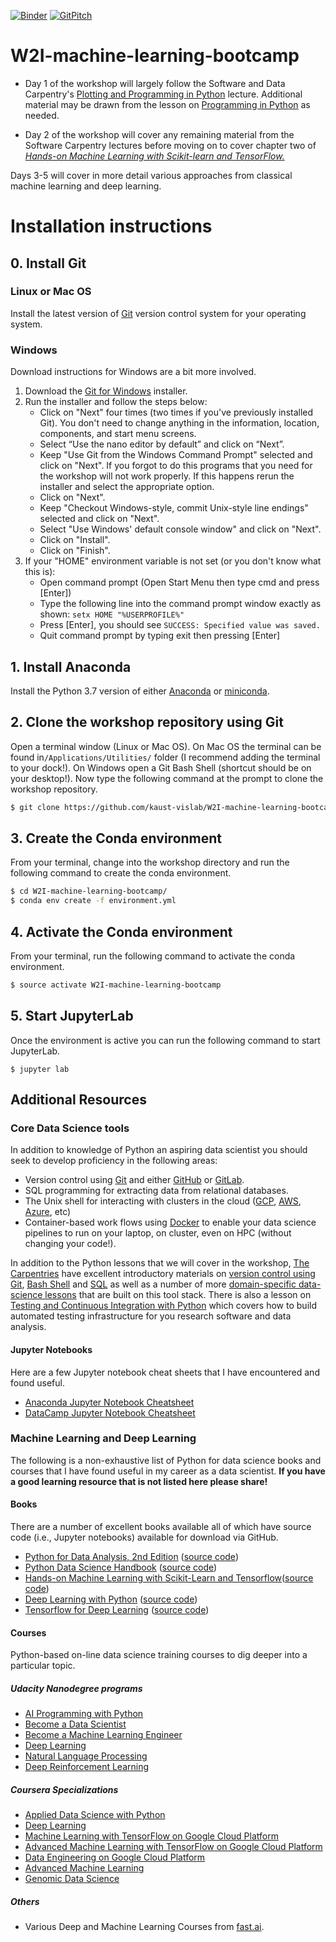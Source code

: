 [![Binder](https://mybinder.org/badge_logo.svg)](https://mybinder.org/v2/gh/kaust-vislab/W2I-machine-learning-bootcamp/master?urlpath=lab)
[![GitPitch](https://gitpitch.com/assets/badge.svg)](https://gitpitch.com/kaust-vislab/W2I-machine-learning-bootcamp/master?grs=github)

# W2I-machine-learning-bootcamp

* Day 1 of the workshop will largely follow the Software and Data Carpentry's [Plotting and Programming in Python](http://swcarpentry.github.io/python-novice-gapminder/) lecture. Additional material may be drawn from the lesson on [Programming in Python](http://swcarpentry.github.io/python-novice-inflammation/) as needed. 

* Day 2 of the workshop will cover any remaining material from the Software Carpentry lectures before moving on to cover chapter two of [_Hands-on Machine Learning with Scikit-learn and TensorFlow._](https://proquest.safaribooksonline.com/9781491962282)

Days 3-5 will cover in more detail various approaches from classical machine learning and deep learning.

# Installation instructions

## 0. Install Git

### Linux or Mac OS
Install the latest version of [Git](https://git-scm.com/downloads) version control system for your operating system.

### Windows
Download instructions for Windows are a bit more involved.

1. Download the [Git for Windows](https://gitforwindows.org/) installer.
2. Run the installer and follow the steps below:
    * Click on "Next" four times (two times if you've previously installed Git). You don't need to change anything in the information, location, components, and start menu screens.
    * Select “Use the nano editor by default” and click on “Next”.
    * Keep "Use Git from the Windows Command Prompt" selected and click on "Next". If you forgot to do this programs that you need for the workshop will not work properly. If this happens rerun the installer and select the appropriate option.
    * Click on "Next".
    * Keep "Checkout Windows-style, commit Unix-style line endings" selected and click on "Next".
    * Select "Use Windows' default console window" and click on "Next".
    * Click on "Install".
    * Click on "Finish".
3. If your "HOME" environment variable is not set (or you don't know what this is):
    * Open command prompt (Open Start Menu then type cmd and press [Enter])
    * Type the following line into the command prompt window exactly as shown: `setx HOME "%USERPROFILE%"`
    * Press [Enter], you should see `SUCCESS: Specified value was saved.`
    * Quit command prompt by typing exit then pressing [Enter]

## 1. Install Anaconda
Install the Python 3.7 version of either [Anaconda](https://www.anaconda.com/distribution/) or [miniconda](https://docs.conda.io/en/latest/miniconda.html). 

## 2. Clone the workshop repository using Git
Open a terminal window (Linux or Mac OS). On Mac OS the terminal can be found in`/Applications/Utilities/` folder (I recommend adding the terminal to your dock!). On Windows open a Git Bash Shell (shortcut should be on your desktop!). Now type the following command at the prompt to clone the workshop repository.

```bash
$ git clone https://github.com/kaust-vislab/W2I-machine-learning-bootcamp.git
```

## 3. Create the Conda environment 
From your terminal, change into the workshop directory and run the following command to create the conda environment.

```bash
$ cd W2I-machine-learning-bootcamp/
$ conda env create -f environment.yml
```

## 4. Activate the Conda environment
From your terminal, run the following command to activate the conda environment.

```bash
$ source activate W2I-machine-learning-bootcamp
```

## 5. Start JupyterLab
Once the environment is active you can run the following command to start JupyterLab.
```
$ jupyter lab
```

## Additional Resources

### Core Data Science tools

In addition to knowledge of Python an aspiring data scientist you should seek to develop proficiency in the following areas:

* Version control using [Git](https://git-scm.com/) and either [GitHub](https://github.com/) or [GitLab](https://about.gitlab.com/).
* SQL programming for extracting data from relational databases.
* The Unix shell for interacting with clusters in the cloud ([GCP](https://cloud.google.com/), [AWS](https://aws.amazon.com/), [Azure](https://azure.microsoft.com/en-us/), etc)
* Container-based work flows using [Docker](https://www.docker.com/) to enable your data science pipelines to run on your laptop, on cluster, even on HPC (without changing your code!).

In addition to the Python lessons that we will cover in the workshop, [The Carpentries](https://carpentries.org) have excellent introductory materials on [version control using Git](http://swcarpentry.github.io/git-novice), [Bash Shell]([http://swcarpentry.github.io/shell-novice) and [SQL](http://swcarpentry.github.io/sql-novice-survey) as well as a number of more [domain-specific data-science lessons](https://datacarpentry.org/lessons/) that are built on this tool stack. There is also a lesson on [Testing and Continuous Integration with Python](http://katyhuff.github.io/python-testing/) which covers how to build automated testing infrastructure for you research software and data analysis.

#### Jupyter Notebooks

Here are a few Jupyter notebook cheat sheets that I have encountered and found useful.

* [Anaconda Jupyter Notebook Cheatsheet](https://docs.anaconda.com/_downloads/JupyterLab-Notebook-Cheatsheet.pdf)
* [DataCamp Jupyter Notebook Cheatsheet](https://s3.amazonaws.com/assets.datacamp.com/blog_assets/Jupyter_Notebook_Cheat_Sheet.pdf])

### Machine Learning and Deep Learning

The following is a non-exhaustive list of Python for data science books and courses that I have found useful in my career as a data scientist.  **If you have a good learning resource that is not listed here please share!**

#### Books

There are a number of excellent books available all of which have source code (i.e., Jupyter notebooks) available for download via GitHub. 

* [Python for Data Analysis, 2nd Edition](http://shop.oreilly.com/product/0636920050896.do) ([source code](https://github.com/wesm/pydata-book)) 
* [Python Data Science Handbook](http://shop.oreilly.com/product/0636920034919.do) ([source code](https://github.com/jakevdp/PythonDataScienceHandbook))
* [Hands-on Machine Learning with Scikit-Learn and Tensorflow](http://shop.oreilly.com/product/0636920052289.do)([source code](https://github.com/ageron/handson-ml))
* [Deep Learning with Python](https://www.manning.com/books/deep-learning-with-python) ([source code](https://github.com/fchollet/deep-learning-with-python-notebooks))
* [Tensorflow for Deep Learning](http://shop.oreilly.com/product/0636920065869.do) ([source code](https://github.com/matroid/dlwithtf))

#### Courses

Python-based on-line data science training courses to dig deeper into a particular topic.

##### Udacity Nanodegree programs

* [AI Programming with Python](https://sa.udacity.com/course/ai-programming-python-nanodegree--nd089)
* [Become a Data Scientist](https://sa.udacity.com/course/data-scientist-nanodegree--nd025)
* [Become a Machine Learning Engineer](https://sa.udacity.com/course/machine-learning-engineer-nanodegree--nd009)
* [Deep Learning](https://sa.udacity.com/course/deep-learning-nanodegree-foundation--nd101)
* [Natural Language Processing](https://sa.udacity.com/course/natural-language-processing-nanodegree--nd892)
* [Deep Reinforcement Learning](https://sa.udacity.com/course/deep-reinforcement-learning-nanodegree--nd893)

##### Coursera Specializations

* [Applied Data Science with Python](https://www.coursera.org/specializations/data-science-python)
* [Deep Learning](https://www.coursera.org/specializations/deep-learning)
* [Machine Learning with TensorFlow on Google Cloud Platform](https://www.coursera.org/specializations/machine-learning-tensorflow-gcp)
* [Advanced Machine Learning with TensorFlow on Google Cloud Platform](https://www.coursera.org/specializations/advanced-machine-learning-tensorflow-gcp)
* [Data Engineering on Google Cloud Platform](https://www.coursera.org/specializations/gcp-data-machine-learning)
* [Advanced Machine Learning](https://www.coursera.org/specializations/aml)
* [Genomic Data Science](https://www.coursera.org/specializations/genomic-data-science)

##### Others

* Various Deep and Machine Learning Courses from [fast.ai](https://www.fast.ai/).

